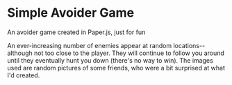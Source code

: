 # Simple Avoider Game
An avoider game created in Paper.js, just for fun

An ever-increasing number of enemies appear at random locations--although not too close to the player. They will continue to follow you around until they eventually hunt you down (there's no way to win). The images used are random pictures of some friends, who were a bit surprised at what I'd created.

